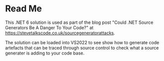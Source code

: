 # Read Me

This .NET 6 solution is used as part of the blog post "Could .NET Source Generators Be A Danger To Your Code?" 
at https://stevetalkscode.co.uk/sourcegeneratorattacks.

The solution can be loaded into VS2022 to see show how to generate code artefacts
that can be traced through source control to check what a source generater is 
adding to your code base.
